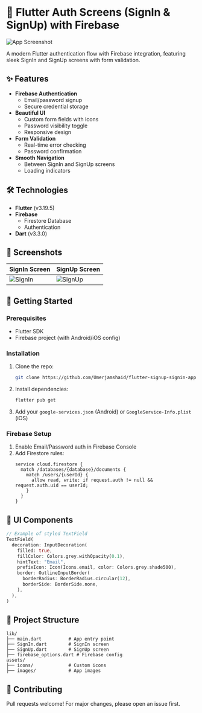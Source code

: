 # 🔐 Flutter Auth Screens (SignIn & SignUp) with Firebase

![App Screenshot](/assets/screenshots/auth-screens.png) <!-- Add your screenshot path here -->

A modern Flutter authentication flow with Firebase integration, featuring sleek SignIn and SignUp screens with form validation.

## ✨ Features

- **Firebase Authentication**  
  - Email/password signup
  - Secure credential storage
- **Beautiful UI**  
  - Custom form fields with icons
  - Password visibility toggle
  - Responsive design
- **Form Validation**  
  - Real-time error checking
  - Password confirmation
- **Smooth Navigation**  
  - Between SignIn and SignUp screens
  - Loading indicators

## 🛠️ Technologies

- **Flutter** (v3.19.5)
- **Firebase**  
  - Firestore Database
  - Authentication
- **Dart** (v3.3.0)

## 📸 Screenshots

| SignIn Screen | SignUp Screen |
|---------------|---------------|
| ![SignIn](/assets/screenshots/signin.png) | ![SignUp](/assets/screenshots/signup.png) |

## 🚀 Getting Started

### Prerequisites
- Flutter SDK
- Firebase project (with Android/iOS config)

### Installation
1. Clone the repo:
   ```bash
   git clone https://github.com/Umerjamshaid/flutter-signup-signin-app.git
   ```
2. Install dependencies:
   ```bash
   flutter pub get
   ```
3. Add your `google-services.json` (Android) or `GoogleService-Info.plist` (iOS)

### Firebase Setup
1. Enable Email/Password auth in Firebase Console
2. Add Firestore rules:
   ```rules
   service cloud.firestore {
     match /databases/{database}/documents {
       match /users/{userId} {
         allow read, write: if request.auth != null && request.auth.uid == userId;
       }
     }
   }
   ```

## 🎨 UI Components

```dart
// Example of styled TextField
TextField(
  decoration: InputDecoration(
    filled: true,
    fillColor: Colors.grey.withOpacity(0.1),
    hintText: "Email",
    prefixIcon: Icon(Icons.email, color: Colors.grey.shade500),
    border: OutlineInputBorder(
      borderRadius: BorderRadius.circular(12),
      borderSide: BorderSide.none,
    ),
  ),
)
```

## 📂 Project Structure

```
lib/
├── main.dart          # App entry point
├── SignIn.dart        # SignIn screen
├── SignUp.dart        # SignUp screen
├── firebase_options.dart # Firebase config
assets/
├── icons/             # Custom icons
├── images/            # App images
```

## 🤝 Contributing

Pull requests welcome! For major changes, please open an issue first.
